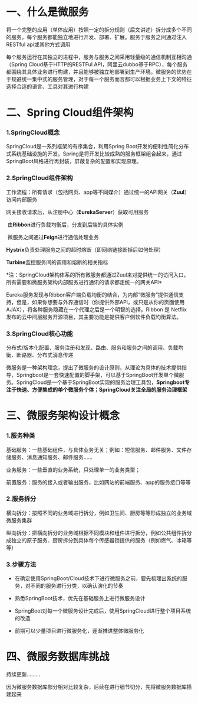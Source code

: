 # 一、什么是微服务

将一个完整的应用（单体应用）按照一定的拆分规则（后文讲述）拆分成多个不同的服务，每个服务都能独立地进行开发、部署、扩展。服务于服务之间通过注入RESTful api或其他方式调用

​每个服务运行在其独立的进程中，服务与服务之间采用轻量级的通信机制互相沟通（Spring Cloud基于HTTP的RESTFul API，阿里云dubbo基于RPC），每个服务都围绕其具体业务进行构建，并且能够被独立地部署到生产环境。微服务的优势在于规避统一集中式的服务管理，对于每一个服务而言都可以根据业务上下文的特征选择合适的语言、工具对其进行构建

# 二、Spring Cloud组件架构

### 1.SpringCloud概念

​SpringCloud是一系列框架的有序集合，利用Spring Boot开发的便利性简化分布式系统基础设施的开发。Spring是将开发比较成熟的服务框架组合起来，通过SpringBoot风格进行再封装，屏蔽复杂的配置和实现原理。

### 2.SpringCloud组件架构



​工作流程：所有请求（包括网页、app等不同媒介）通过统一的API网关（**Zuul**）访问内部服务

​ 网关接收请求后，从注册中心（**EurekaServer**）获取可用服务

​ 由**Ribbon**进行负载均衡后，分发到后端的具体实例

​ 微服务之间通过**Feign**进行通信处理业务

​**Hystrix**负责处理服务之间的超时熔断（即网络链接断掉后如何处理）

​**Turbine**监控服务间的调用和熔断的相关指标

​\*注：SpringCloud架构体系的所有微服务都通过Zuul来对提供统一的访问入口，所有需要和微服务架构内部服务进行通讯的请求都走统一的网关API\*

Eureka服务发现与Ribbon客户端负载均衡的结合，为内部“微服务”提供通信支持，但是，如果你想要与外界通信时（你提供外部API，或只是从你的页面使用AJAX），将各种服务隐藏在一个代理之后是一个明智的选择。Ribbon 是 Netflix 发布的云中间层服务开源项目，其主要功能是提供客户侧软件负载均衡算法。

### 3.SpringCloud核心功能

​分布式/版本化配置、服务注册和发现、路由、服务和服务之间的调用、负载均衡、断路器、分布式消息传递

​微服务是一种架构理念，提出了微服务的设计原则，从理论为具体的技术提供指导，Springboot是一套快速配置的脚手架，可以基于SpringBoot开发单个微服务。SpringCloud是一个基于SpringBoot实现的服务治理工具包，**Springboot专注于快速、方便集成的单个微服务个体；SpringCloud关注全局的服务治理框架**

# 三、微服务架构设计概念

### 1.服务种类

基础服务：一些基础组件，与具体业务无关；例如：短信服务、邮件服务、文件存储服务、消息通知服务、邮件服务…...

业务服务：一些垂直的业务系统，只处理单一的业务类型；

前置服务：服务的接入或者输出服务，比如网站的前端服务、app的服务接口等等

### 2.服务拆分

横向拆分：按照不同的业务域进行拆分，例如卫生间、厨房等等形成独立的业务域微服务集群

纵向拆分：把横向拆分的业务域根据不同模块和组件进行拆分，例如公共组件拆分成独立的原子服务、厨房拆分到具体每个传感器锁提供的服务（例如燃气、冰箱等等）

### 3.步骤方法

* 在确定使用SpringBoot/Cloud技术下进行微服务之前，要先梳理出系统的服务，对不同的服务进行分类，以确认演化的节奏

* 熟悉SpringBoot技术，优先在基础服务上进行微服务设计

* SpringBoot对每一个微服务设计完成后，使用SpringCloud进行整个项目系统的改造

* 前期可以少量项目进行微服务化，逐渐推进整体微服务化

# 四、微服务数据库挑战

持续更新……...

因为微服务数据库部分相对比较复杂，后续在进行细节切分，先将微服务数据库搭建起来

